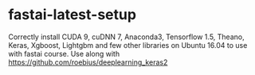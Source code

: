 # fastai-latest-setup
Correctly install CUDA 9, cuDNN 7, Anaconda3, Tensorflow 1.5, Theano, Keras, Xgboost, Lightgbm and few other libraries on Ubuntu 16.04 to use with fastai course. Use along with https://github.com/roebius/deeplearning_keras2
